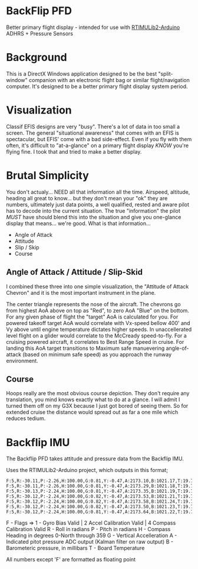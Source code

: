 # BackFlip PFD
Better primary flight display - intended for use with [RTIMULib2-Arduino](https://github.com/avpripri/RTIMULib2)
 ADHRS + Pressure Sensors


# Background
This is a DirectX Windows application designed to be the best "split-window" companion with an electronic flight bag or similar flight/navigation computer.   It's designed to be a better primary flight display system period.

# Visualization

Classif EFIS designs are very "busy".  There's a lot of data in too small a screen.  The general "situational awareness" that comes with an EFIS is spectacular, but EFIS' come with a bad side-effect.  Even if you fly with them often, it's difficult to "at-a-glance" on a primary flight display _KNOW_ you're flying fine.  I took that and tried to make a better display.

# Brutal Simplicity

You don't actualy... NEED all that information all the time.  Airspeed, altitude, heading all great to know... but they don't mean your "ok" they are numbers, ultimately just data points, a well qualified, rested and  aware pilot has to decode into the current situation.  The true "information" the pilot _MUST_ have should blend this into the situation and give you one-glance display that means... we're good.  What is that information...

* Angle of Attack
* Attitude
* Slip / Skip
* Course

## Angle of Attack / Attitude / Slip-Skid

I combined these three into one simple visualization, the "Attitude of Attack Chevron"  and it is the most important instrument in the plane.

The center triangle represents the nose of the aircraft.  The chevrons go from highest AoA above on top as "Red", to zero AoA "Blue" on the bottom.  For any given phase of flight the "target" AoA is calculated for you.  For powered takeoff target AoA would correlate with Vx-speed bellow 400' and Vy above until engine temperature dictates higher speeds.  In unaccellerated level flight on a glider would correlate to the McCready speed-to-fly.  For a cruising powered aircraft, it correlates to Best Range Speed in cruise.  For landing this AoA target transitions to Maximum safe manuevering angle-of-attack (based on minimum safe speed) as you approach the runway environment.

## Course

Hoops really are the most obvious course depiction.  They don't require any translation, you mind knows exactly what to do at a glance.  I will admit I turned them off on my G3X because I just got bored of seeing them.  So for extended cruise the distance would spread out as far a one mile which reduces tedium.

# Backflip IMU

The Backflip PFD takes attitude and pressure data from the Backflip IMU. 

Uses the RTIMULib2-Arduino project, which outputs in this format;

```F:5,R:-30.11,P:-2.25,H:100.00,G:0.81,Y:-0.47,A:2173.24,B:1021.16,T:19.72
F:5,R:-30.11,P:-2.26,H:100.00,G:0.81,Y:-0.47,A:2173.10,B:1021.17,T:19.72
F:5,R:-30.11,P:-2.26,H:100.00,G:0.81,Y:-0.47,A:2173.29,B:1021.18,T:19.72
F:5,R:-30.13,P:-2.24,H:100.00,G:0.81,Y:-0.47,A:2173.35,B:1021.19,T:19.72
F:5,R:-30.12,P:-2.24,H:100.00,G:0.82,Y:-0.47,A:2173.53,B:1021.21,T:19.73
F:5,R:-30.12,P:-2.24,H:100.00,G:0.82,Y:-0.47,A:2173.58,B:1021.24,T:19.74
F:5,R:-30.12,P:-2.24,H:100.00,G:0.82,Y:-0.47,A:2173.50,B:1021.23,T:19.73
F:5,R:-30.12,P:-2.24,H:100.00,G:0.81,Y:-0.47,A:2173.64,B:1021.22,T:19.73
```

F - Flags => 1 - Gyro Bias Valid | 2 Accel Calibration Valid | 4 Compass Calibration Valid
R - Roll in radians
P - Pitch in radians
H - Compass Heading in degrees 0-North through 359
G - Vertical Accelleration
A - Indicated pitot pressure ADC output (Kalman filter on raw output)
B - Barometeric pressure, in millibars
T - Board Temperature

All numbers except 'F' are formatted as floating point

